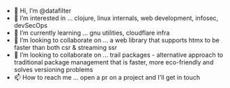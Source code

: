- 👋 Hi, I’m @datafilter
- 👀 I’m interested in ... clojure, linux internals, web development, infosec, devSecOps
- 🌱 I’m currently learning ... gnu utilities, cloudflare infra
- 💞️ I’m looking to collaborate on ... a web library that supports htmx to be faster than both csr & streaming ssr
- 💞️ I’m looking to collaborate on ... trail packages - alternative approach to traditional package management that is faster, more eco-friendly and solves versioning problems
- 📫 How to reach me ... open a pr on a project and I'll get in touch
<!-- ⚡ Fun fact: ... types is an anti-pattern for the most part -->

<!---
datafilter/datafilter is a ✨ special ✨ repository because its `README.md` (this file) appears on your GitHub profile.
You can click the Preview link to take a look at your changes.
--->

